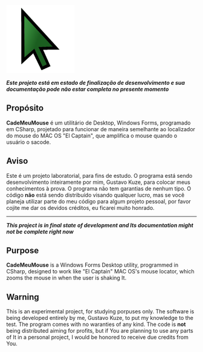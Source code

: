 
<img width="180" height="180" alt="ShakeAndFind-Logo" src="https://github.com/Gustavo-Kuze/CadeMeuMouse/blob/master/git_resources/imgs/ShakeAndFind_Ico.png">

_**Este projeto está em estado de finalização de desenvolvimento e sua documentação pode não estar completa no presente momento**_

## Propósito
**CadeMeuMouse** é um utilitário de Desktop, Windows Forms, programado em CSharp, projetado para funcionar de maneira semelhante ao localizador do mouse do MAC OS "El Captain", que amplifica o mouse quando o usuário o sacode.

## Aviso
Este é um projeto laboratorial, para fins de estudo. O programa está sendo desenvolvimento inteiramente por mim, Gustavo Kuze, para colocar meus conhecimentos à prova. O programa não tem garantias de nenhum tipo. O código **não** está sendo distribuído visando qualquer lucro, mas se você planeja utilizar parte do meu código para algum projeto pessoal, por favor cojite me dar os devidos créditos, eu ficarei muito honrado.


____

_**This project is in final state of development and Its documentation might not be complete right now**_

## Purpose
**CadeMeuMouse** is a Windows Forms Desktop utility, programmed in CSharp, designed to work like "El Captain" MAC OS's mouse locator, which zooms the mouse in when the user is shaking It.

## Warning
This is an experimental project, for studying porpuses only. The software is being developed entirely by me, Gustavo Kuze, to put my knowledge to the test. The program comes with no waranties of any kind. The code is **not** being distributed aiming for profits, but if You are planning to use any parts of It in a personal project, I would be honored to receive due credits from You.





